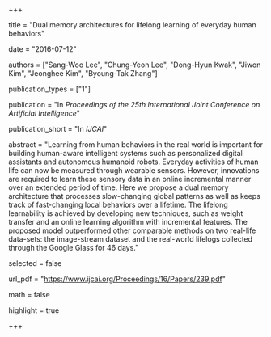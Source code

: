 +++

title = "Dual memory architectures for lifelong learning of everyday human behaviors"

date = "2016-07-12"

authors = ["Sang-Woo Lee", "Chung-Yeon Lee", "Dong-Hyun Kwak", "Jiwon Kim", "Jeonghee Kim", "Byoung-Tak Zhang"]

publication_types = ["1"]

publication = "In *Proceedings of the 25th International Joint Conference on Artificial Intelligence*"

publication_short = "In *IJCAI*"

abstract = "Learning from human behaviors in the real world is important for building human-aware intelligent systems such as personalized digital assistants and autonomous humanoid robots. Everyday activities of human life can now be measured through wearable sensors. However, innovations are required to learn these sensory data in an online incremental manner over an extended period of time. Here we propose a dual memory architecture that processes slow-changing global patterns as well as keeps track of fast-changing local behaviors over a lifetime. The lifelong learnability is achieved by developing new techniques, such as weight transfer and an online learning algorithm with incremental features. The proposed model outperformed other comparable methods on two real-life data-sets: the image-stream dataset and the real-world lifelogs collected through the Google Glass for 46 days."

selected = false

url_pdf = "https://www.ijcai.org/Proceedings/16/Papers/239.pdf"

math = false

highlight = true

+++
